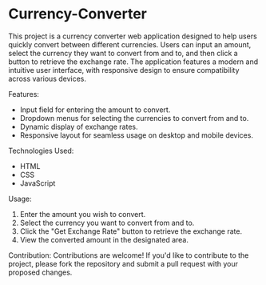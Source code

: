 # Currency-Converter
This project is a currency converter web application designed to help users quickly convert between different currencies. Users can input an amount, select the currency they want to convert from and to, and then click a button to retrieve the exchange rate. The application features a modern and intuitive user interface, with responsive design to ensure compatibility across various devices.

Features:
- Input field for entering the amount to convert.
- Dropdown menus for selecting the currencies to convert from and to.
- Dynamic display of exchange rates.
- Responsive layout for seamless usage on desktop and mobile devices.

Technologies Used:
- HTML
- CSS
- JavaScript

Usage:
1. Enter the amount you wish to convert.
2. Select the currency you want to convert from and to.
3. Click the "Get Exchange Rate" button to retrieve the exchange rate.
4. View the converted amount in the designated area.

Contribution:
Contributions are welcome! If you'd like to contribute to the project, please fork the repository and submit a pull request with your proposed changes.

